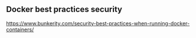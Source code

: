 ## Docker best practices security
https://www.bunkerity.com/security-best-practices-when-running-docker-containers/
